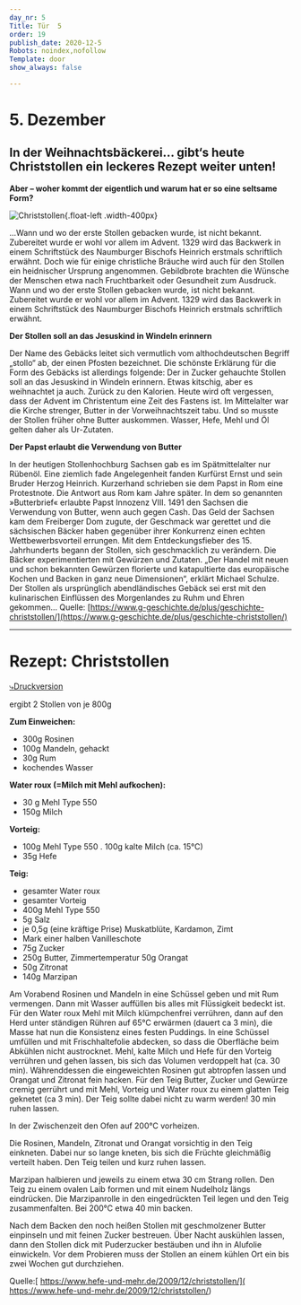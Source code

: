 ```yaml
---
day_nr: 5
Title: Tür  5
order: 19
publish_date: 2020-12-5
Robots: noindex,nofollow
Template: door
show_always: false

---
```



# 5. Dezember

## In der Weihnachtsbäckerei… gibt‘s heute Christstollen  ein leckeres Rezept weiter unten!

**Aber – woher kommt der eigentlich und warum hat er so eine seltsame Form?**

![Christstollen](%assets_url%/pics/05/Christstollen2.jpg){.float-left .width-400px}

...Wann und wo der erste Stollen gebacken wurde, ist nicht bekannt. Zubereitet wurde er wohl vor allem im Advent. 1329 wird das Backwerk in einem Schriftstück des Naumburger Bischofs Heinrich erstmals schriftlich erwähnt.
Doch wie für einige christliche Bräuche wird auch für den Stollen ein heidnischer Ursprung angenommen. Gebildbrote brachten die Wünsche der Menschen etwa nach Fruchtbarkeit oder Gesundheit zum Ausdruck. Wann und wo der erste Stollen gebacken wurde, ist nicht bekannt. Zubereitet wurde er wohl vor allem im Advent. 1329 wird das Backwerk in einem Schriftstück des Naumburger Bischofs Heinrich erstmals schriftlich erwähnt.

**Der Stollen soll an das Jesuskind in Windeln erinnern**

Der Name des Gebäcks leitet sich vermutlich vom althochdeutschen Begriff „stollo“ ab, der einen Pfosten bezeichnet. Die schönste Erklärung für die Form des Gebäcks ist allerdings folgende: Der in Zucker gehauchte Stollen soll an das Jesuskind in Windeln erinnern. Etwas kitschig, aber es weihnachtet ja auch.
Zurück zu den Kalorien. Heute wird oft vergessen, dass der Advent im Christentum eine Zeit des Fastens ist. Im Mittelalter war die Kirche strenger, Butter in der Vorweihnachtszeit tabu. Und so musste der Stollen früher ohne Butter auskommen. Wasser, Hefe, Mehl und Öl gelten daher als Ur-Zutaten.

**Der Papst erlaubt die Verwendung von Butter**

In der heutigen Stollenhochburg Sachsen gab es im Spätmittelalter nur Rübenöl. Eine ziemlich fade Angelegenheit fanden Kurfürst Ernst und sein Bruder Herzog Heinrich. Kurzerhand schrieben sie dem Papst in Rom eine Protestnote. Die Antwort aus Rom kam Jahre später. In dem so genannten »Butterbrief« erlaubte Papst Innozenz VIII. 1491 den Sachsen die Verwendung von Butter, wenn auch gegen Cash. Das Geld der Sachsen kam dem Freiberger Dom zugute, der Geschmack war gerettet und die sächsischen Bäcker haben gegenüber ihrer Konkurrenz einen echten Wettbewerbsvorteil errungen.
Mit dem Entdeckungsfieber des 15. Jahrhunderts begann der Stollen, sich geschmacklich zu verändern. Die Bäcker experimentierten mit Gewürzen und Zutaten. „Der Handel mit neuen und schon bekannten Gewürzen florierte und katapultierte das europäische Kochen und Backen in ganz neue Dimensionen“, erklärt Michael Schulze. Der Stollen als ursprünglich abendländisches Gebäck sei erst mit den kulinarischen Einflüssen des Morgenlandes zu Ruhm und Ehren gekommen... 
Quelle: [https://www.g-geschichte.de/plus/geschichte-christstollen/](https://www.g-geschichte.de/plus/geschichte-christstollen/)

---

# Rezept: Christstollen
[⤷Druckversion](%assets_url%/other/05/christstollen_rezept.pdf)

ergibt 2 Stollen von je 800g

**Zum Einweichen:**

- 300g Rosinen 
- 100g Mandeln, gehackt 
- 30g Rum 
- kochendes Wasser 

**Water roux (=Milch mit Mehl aufkochen):**

- 30 g Mehl Type 550 
- 150g Milch 

**Vorteig:**

- 100g Mehl Type 550 
. 100g kalte Milch (ca. 15°C) 
- 35g Hefe 

**Teig:**
- gesamter Water roux 
- gesamter Vorteig 
- 400g Mehl Type 550 
-  5g Salz 
- je 0,5g (eine kräftige Prise) Muskatblüte, Kardamon, Zimt 
- Mark einer halben Vanilleschote 
- 75g Zucker 
- 250g Butter, Zimmertemperatur 50g Orangat 
- 50g Zitronat 
- 140g Marzipan 

Am Vorabend Rosinen und Mandeln in eine Schüssel geben und mit Rum vermengen. Dann mit Wasser auffüllen bis alles mit Flüssigkeit bedeckt ist.
Für den Water roux Mehl mit Milch klümpchenfrei verrühren, dann auf den Herd unter ständigen Rühren auf 65°C erwärmen (dauert ca 3 min), die Masse hat nun die Konsistenz eines festen Puddings. In eine Schüssel umfüllen und mit Frischhaltefolie abdecken, so dass die Oberfläche beim Abkühlen nicht austrocknet.
Mehl, kalte Milch und Hefe für den Vorteig verrühren und gehen lassen, bis sich das Volumen verdoppelt hat (ca. 30 min). Währenddessen die eingeweichten Rosinen gut abtropfen lassen und Orangat und Zitronat fein hacken.
Für den Teig Butter, Zucker und Gewürze cremig gerrührt und mit Mehl, Vorteig und Water roux zu einem glatten Teig geknetet (ca 3 min). Der Teig sollte dabei nicht zu warm werden!
30 min ruhen lassen.

In der Zwischenzeit den Ofen auf 200°C vorheizen.

Die Rosinen, Mandeln, Zitronat und Orangat vorsichtig in den Teig einkneten. Dabei nur so lange kneten, bis sich die Früchte gleichmäßig verteilt haben.
Den Teig teilen und kurz ruhen lassen.

Marzipan halbieren und jeweils zu einem etwa 30 cm Strang rollen. Den Teig zu einem ovalen Laib formen und mit einem Nudelholz längs eindrücken. Die Marzipanrolle in den eingedrückten Teil legen und den Teig zusammenfalten.
Bei 200°C etwa 40 min backen.

Nach dem Backen den noch heißen Stollen mit geschmolzener Butter einpinseln und mit feinen Zucker bestreuen. Über Nacht auskühlen lassen, dann den Stollen dick mit Puderzucker bestäuben und ihn in Alufolie einwickeln. Vor dem Probieren muss der Stollen an einem kühlen Ort ein bis zwei Wochen gut durchziehen.

Quelle:[ https://www.hefe-und-mehr.de/2009/12/christstollen/]( https://www.hefe-und-mehr.de/2009/12/christstollen/)

